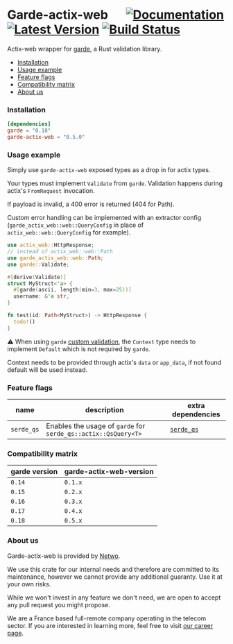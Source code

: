 # Garde-actix-web &emsp; [![Documentation]][docs.rs] [![Latest Version]][crates.io] [![Build Status]][build]


[docs.rs]: https://docs.rs/garde-actix-web/
[crates.io]: https://crates.io/crates/garde-actix-web
[build]: https://github.com/netwo-io/garde-actix-web/actions/workflows/build.yaml?branch=main
[Documentation]: https://img.shields.io/docsrs/garde-actix-web
[Latest Version]: https://img.shields.io/crates/v/garde-actix-web.svg
[Build Status]: https://github.com/netwo-io/garde-actix-web/actions/workflows/build.yaml/badge.svg?branch=main

Actix-web wrapper for [garde](https://github.com/jprochazk/garde), a Rust validation library.

- [Installation](#installation)
- [Usage example](#usage-example)
- [Feature flags](#feature-flags)
- [Compatibility matrix](#compatibility-matrix)
- [About us](#about-us)

### Installation

```toml
[dependencies]
garde = "0.18"
garde-actix-web = "0.5.0"
```

### Usage example

Simply use `garde-actix-web` exposed types as a drop in for actix types.

Your types must implement `Validate` from `garde`. Validation happens during actix's `FromRequest` invocation.

If payload is invalid, a 400 error is returned (404 for Path).

Custom error handling can be implemented with an extractor config (`garde_actix_web::web::QueryConfig` in place of `actix_web::web::QueryConfig` for example).

```rust
use actix_web::HttpResponse;
// instead of actix_web::web::Path
use garde_actix_web::web::Path;
use garde::Validate;

#[derive(Validate)]
struct MyStruct<'a> {
  #[garde(ascii, length(min=3, max=25))]
  username: &'a str,
}

fn test(id: Path<MyStruct>) -> HttpResponse {
  todo!()
}
```

⚠️ When using `garde` [custom validation](https://github.com/jprochazk/garde#custom-validation), the `Context` type needs to implement `Default` which is not required by `garde`.

Context needs to be provided through actix's `data` or `app_data`, if not found default will be used instead.


### Feature flags

| name       | description                                                   | extra dependencies                                                                           |
|------------|---------------------------------------------------------------|----------------------------------------------------------------------------------------------|
| `serde_qs` | Enables the usage of `garde` for `serde_qs::actix::QsQuery<T>` | [`serde_qs`](https://crates.io/crates/serde_qs)                                      |


### Compatibility matrix

| garde version | garde-actix-web-version |
|---------------|-------------------------|
| `0.14`        | `0.1.x`                 |
| `0.15`        | `0.2.x`                 |
| `0.16`        | `0.3.x`                 |
| `0.17`        | `0.4.x`                 |
| `0.18`        | `0.5.x`                 |


### About us

Garde-actix-web is provided by [Netwo](https://www.netwo.io).

We use this crate for our internal needs and therefore are committed to its maintenance, however we cannot provide any additional guaranty. Use it at your own risks.

While we won't invest in any feature we don't need, we are open to accept any pull request you might propose.

We are a France based full-remote company operating in the telecom sector. If you are interested in learning more, feel free to visit [our career page](https://www.netwo.io/carriere).
